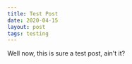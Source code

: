 ```yaml
---
title: Test Post
date: 2020-04-15
layout: post
tags: testing
---
```


Well now, this is sure a test post, ain't it?
